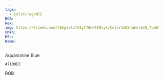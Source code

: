 ```yaml
---
tags:
  - Color/Tag/NTC
RGB:
Hex:
img: https://filedn.com/l0hpzxl1f01yT7GHxtF8cyk/Color%20Snake/SVG_Tumb%20Mass%20No%20Name/71D9E2.svg
CMYK:
HSL:
Name:
---
```

Aquamarine Blue
```palette
#71D9E2
```
RGB
